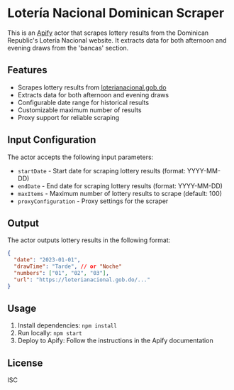 # Lotería Nacional Dominican Scraper

This is an [Apify](https://apify.com) actor that scrapes lottery results from the Dominican Republic's Lotería Nacional website. It extracts data for both afternoon and evening draws from the 'bancas' section.

## Features

- Scrapes lottery results from [loterianacional.gob.do](https://loterianacional.gob.do)
- Extracts data for both afternoon and evening draws
- Configurable date range for historical results
- Customizable maximum number of results
- Proxy support for reliable scraping

## Input Configuration

The actor accepts the following input parameters:

- `startDate` - Start date for scraping lottery results (format: YYYY-MM-DD)
- `endDate` - End date for scraping lottery results (format: YYYY-MM-DD)
- `maxItems` - Maximum number of lottery results to scrape (default: 100)
- `proxyConfiguration` - Proxy settings for the scraper

## Output

The actor outputs lottery results in the following format:

```json
{
  "date": "2023-01-01",
  "drawTime": "Tarde", // or "Noche"
  "numbers": ["01", "02", "03"],
  "url": "https://loterianacional.gob.do/..."
}
```

## Usage

1. Install dependencies: `npm install`
2. Run locally: `npm start`
3. Deploy to Apify: Follow the instructions in the Apify documentation

## License

ISC